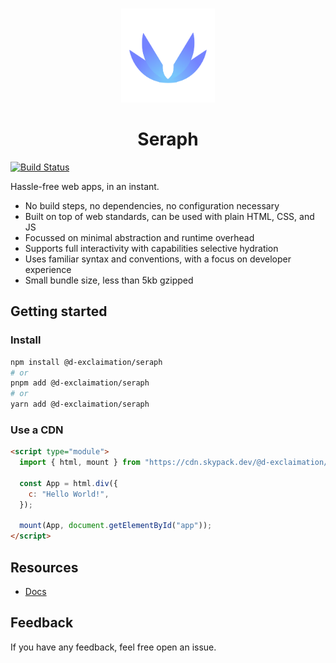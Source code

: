 <br/>
<p align="center">
  <img height="150" src="./docs/public/seraph.png"/>
</p>

<h1 align="center">
  <span>Seraph</span>
</h1>

[![Build Status](https://img.shields.io/endpoint.svg?url=https%3A%2F%2Factions-badge.atrox.dev%2Fd-exclaimation%2Fseraph%2Fbadge%3Fref%3Dmain&style=flat-square)](https://actions-badge.atrox.dev/d-exclaimation/seraph/goto?ref=main)


Hassle-free web apps, in an instant. 

- No build steps, no dependencies, no configuration necessary
- Built on top of web standards, can be used with plain HTML, CSS, and JS
- Focussed on minimal abstraction and runtime overhead
- Supports full interactivity with capabilities selective hydration
- Uses familiar syntax and conventions, with a focus on developer experience
- Small bundle size, less than 5kb gzipped

## Getting started

### Install

```sh
npm install @d-exclaimation/seraph
# or
pnpm add @d-exclaimation/seraph
# or
yarn add @d-exclaimation/seraph
```

### Use a CDN

```html
<script type="module">
  import { html, mount } from "https://cdn.skypack.dev/@d-exclaimation/seraph";

  const App = html.div({
    c: "Hello World!",
  });

  mount(App, document.getElementById("app"));
</script>
```

## Resources

- [Docs](https://seraph.dexclaimation.com)

## Feedback
If you have any feedback, feel free open an issue.

